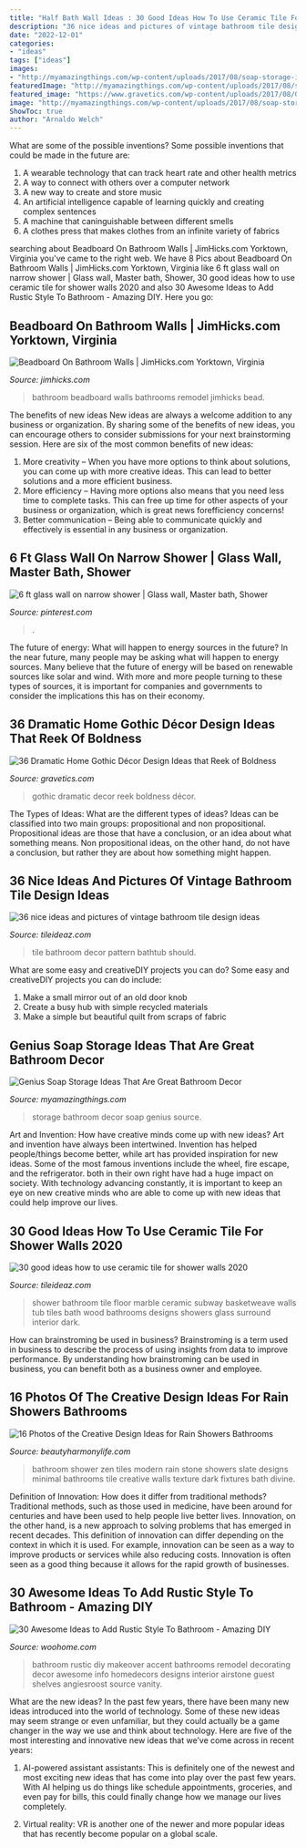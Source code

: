 ```yaml
---
title: "Half Bath Wall Ideas : 30 Good Ideas How To Use Ceramic Tile For Shower Walls 2020"
description: "36 nice ideas and pictures of vintage bathroom tile design ideas"
date: "2022-12-01"
categories:
- "ideas"
tags: ["ideas"]
images:
- "http://myamazingthings.com/wp-content/uploads/2017/08/soap-storage-ideas-2.jpg"
featuredImage: "http://myamazingthings.com/wp-content/uploads/2017/08/soap-storage-ideas-2.jpg"
featured_image: "https://www.gravetics.com/wp-content/uploads/2017/08/Gothic-Bathrooms-and-Design-Ideas.jpg"
image: "http://myamazingthings.com/wp-content/uploads/2017/08/soap-storage-ideas-2.jpg"
ShowToc: true
author: "Arnaldo Welch"
---
```



What are some of the possible inventions?
Some possible inventions that could be made in the future are: 
1. A wearable technology that can track heart rate and other health metrics 
2. A way to connect with others over a computer network 
3. A new way to create and store music 
4. An artificial intelligence capable of learning quickly and creating complex sentences 
5. A machine that caninguishable between different smells 
6. A clothes press that makes clothes from an infinite variety of fabrics 

	

		
searching about Beadboard On Bathroom Walls | JimHicks.com Yorktown, Virginia you've came to the right web. We have 8 Pics about Beadboard On Bathroom Walls | JimHicks.com Yorktown, Virginia like 6 ft glass wall on narrow shower | Glass wall, Master bath, Shower, 30 good ideas how to use ceramic tile for shower walls 2020 and also 30 Awesome Ideas to Add Rustic Style To Bathroom - Amazing DIY. Here you go:
		
    
## Beadboard On Bathroom Walls | JimHicks.com Yorktown, Virginia

<img loading=lazy src="http://www.jimhicks.com/wp-content/uploads/bathroom-remodel-beadboard-norfolk.jpg" onerror="this.onerror=null;this.src='https://tse1.mm.bing.net/th?id=OIP.BxLnsgikonMf0cT8KEUJUAHaM1&amp;pid=15.1';" alt="Beadboard On Bathroom Walls | JimHicks.com Yorktown, Virginia">

_Source: jimhicks.com_

>bathroom beadboard walls bathrooms remodel jimhicks bead. 

	

The benefits of new ideas
New ideas are always a welcome addition to any business or organization. By sharing some of the benefits of new ideas, you can encourage others to consider submissions for your next brainstorming session. Here are six of the most common benefits of new ideas: 
1. More creativity – When you have more options to think about solutions, you can come up with more creative ideas. This can lead to better solutions and a more efficient business. 
2. More efficiency – Having more options also means that you need less time to complete tasks. This can free up time for other aspects of your business or organization, which is great news forefficiency concerns! 
3. Better communication – Being able to communicate quickly and effectively is essential in any business or organization.

    
## 6 Ft Glass Wall On Narrow Shower | Glass Wall, Master Bath, Shower

<img loading=lazy src="https://i.pinimg.com/736x/11/9d/90/119d90db0051c690134dd38803ab9f86--glass-walls-showers.jpg" onerror="this.onerror=null;this.src='https://tse2.mm.bing.net/th?id=OIP.eledveXStZBj8o-G4Za3pgHaNK&amp;pid=15.1';" alt="6 ft glass wall on narrow shower | Glass wall, Master bath, Shower">

_Source: pinterest.com_

>. 

	

The future of energy: What will happen to energy sources in the future?
In the near future, many people may be asking what will happen to energy sources. Many believe that the future of energy will be based on renewable sources like solar and wind. With more and more people turning to these types of sources, it is important for companies and governments to consider the implications this has on their economy.

    
## 36 Dramatic Home Gothic Décor Design Ideas That Reek Of Boldness

<img loading=lazy src="https://www.gravetics.com/wp-content/uploads/2017/08/Gothic-Bathrooms-and-Design-Ideas.jpg" onerror="this.onerror=null;this.src='https://tse3.mm.bing.net/th?id=OIP.9RQe37L4CVSvbQXhBju-IgHaLH&amp;pid=15.1';" alt="36 Dramatic Home Gothic Décor Design Ideas that Reek of Boldness">

_Source: gravetics.com_

>gothic dramatic decor reek boldness décor. 

	

The Types of Ideas: What are the different types of ideas?
Ideas can be classified into two main groups: propositional and non propositional. Propositional ideas are those that have a conclusion, or an idea about what something means. Non propositional ideas, on the other hand, do not have a conclusion, but rather they are about how something might happen.

    
## 36 Nice Ideas And Pictures Of Vintage Bathroom Tile Design Ideas

<img loading=lazy src="https://www.tileideaz.com/wp-content/uploads/2015/09/beautiful-minimalist-blue-tile-pattern-bathroom-decor-also-cute-bathtub.jpg" onerror="this.onerror=null;this.src='https://tse1.mm.bing.net/th?id=OIP.8ZAnkw21b_nyB3hGjb9pwAHaLG&amp;pid=15.1';" alt="36 nice ideas and pictures of vintage bathroom tile design ideas">

_Source: tileideaz.com_

>tile bathroom decor pattern bathtub should. 

	

What are some easy and creativeDIY projects you can do?
Some easy and creativeDIY projects you can do include:
1. Make a small mirror out of an old door knob
2. Create a busy hub with simple recycled materials
3. Make a simple but beautiful quilt from scraps of fabric

    
## Genius Soap Storage Ideas That Are Great Bathroom Decor

<img loading=lazy src="http://myamazingthings.com/wp-content/uploads/2017/08/soap-storage-ideas-2.jpg" onerror="this.onerror=null;this.src='https://tse2.mm.bing.net/th?id=OIP.RDDyhPPz6T8RcvH3QWLNuAHaLG&amp;pid=15.1';" alt="Genius Soap Storage Ideas That Are Great Bathroom Decor">

_Source: myamazingthings.com_

>storage bathroom decor soap genius source. 

	

Art and Invention: How have creative minds come up with new ideas?
Art and invention have always been intertwined. Invention has helped people/things become better, while art has provided inspiration for new ideas. Some of the most famous inventions include the wheel, fire escape, and the refrigerator. both in their own right have had a huge impact on society. With technology advancing constantly, it is important to keep an eye on new creative minds who are able to come up with new ideas that could help improve our lives.

    
## 30 Good Ideas How To Use Ceramic Tile For Shower Walls 2020

<img loading=lazy src="https://www.tileideaz.com/wp-content/uploads/2015/08/2027.jpg" onerror="this.onerror=null;this.src='https://tse2.mm.bing.net/th?id=OIP.tPcU5X9LJXz_0iupKKEImwHaLH&amp;pid=15.1';" alt="30 good ideas how to use ceramic tile for shower walls 2020">

_Source: tileideaz.com_

>shower bathroom tile floor marble ceramic subway basketweave walls tub tiles bath wood bathrooms designs showers glass surround interior dark. 

	

How can brainstroming be used in business?
Brainstroming is a term used in business to describe the process of using insights from data to improve performance. By understanding how brainstroming can be used in business, you can benefit both as a business owner and employee.

    
## 16 Photos Of The Creative Design Ideas For Rain Showers Bathrooms

<img loading=lazy src="https://beautyharmonylife.com/wp-content/uploads/2013/09/thumbs_351076_0_8-5120-modern-bathroom.jpg" onerror="this.onerror=null;this.src='https://tse2.mm.bing.net/th?id=OIP.6s2HOfAKOXr0unBbPyaw5gHaLJ&amp;pid=15.1';" alt="16 Photos of the Creative Design Ideas for Rain Showers Bathrooms">

_Source: beautyharmonylife.com_

>bathroom shower zen tiles modern rain stone showers slate designs minimal bathrooms tile creative walls texture dark fixtures bath divine. 

	

Definition of Innovation: How does it differ from traditional methods?
Traditional methods, such as those used in medicine, have been around for centuries and have been used to help people live better lives. Innovation, on the other hand, is a new approach to solving problems that has emerged in recent decades. This definition of innovation can differ depending on the context in which it is used. For example, innovation can be seen as a way to improve products or services while also reducing costs. Innovation is often seen as a good thing because it allows for the rapid growth of businesses.

    
## 30 Awesome Ideas To Add Rustic Style To Bathroom - Amazing DIY

<img loading=lazy src="http://www.woohome.com/wp-content/uploads/2017/07/Add-Rustic-Feel-to-Bathroom-23.jpg" onerror="this.onerror=null;this.src='https://tse4.mm.bing.net/th?id=OIP.zV-2oox1VOXSa4xhmm0TFQHaNK&amp;pid=15.1';" alt="30 Awesome Ideas to Add Rustic Style To Bathroom - Amazing DIY">

_Source: woohome.com_

>bathroom rustic diy makeover accent bathrooms remodel decorating decor awesome info homedecors designs interior airstone guest shelves angiesroost source vanity. 

	

What are the new ideas?
In the past few years, there have been many new ideas introduced into the world of technology. Some of these new ideas may seem strange or even unfamiliar, but they could actually be a game changer in the way we use and think about technology. Here are five of the most interesting and innovative new ideas that we’ve come across in recent years:
1. AI-powered assistant assistants: This is definitely one of the newest and most exciting new ideas that has come into play over the past few years. With AI helping us do things like schedule appointments, groceries, and even pay for bills, this could finally change how we manage our lives completely.

2. Virtual reality: VR is another one of the newer and more popular ideas that has recently become popular on a global scale.

